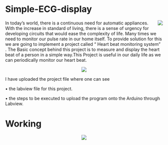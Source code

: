 # Simple-ECG-display
<img align="right"  src="https://user-images.githubusercontent.com/81762286/113425066-d6ca1700-93ee-11eb-8e9f-ea2269f0305e.gif">
In today’s world, there is a continuous need for automatic appliances. With the increase in standard of living, there is a sense of urgency for developing circuits that would ease the complexity of life. Many times we need to monitor our pulse rate in our home itself.  To provide solution for this we are going to implement a project called “ Heart beat monitoring system” . The Basic concept behind this project is to measure and display the heart beat of a person in a simple way.This Project is useful in our daily life as we can periodically monitor our heart beat.
<p align="center">
  <img  src="https://user-images.githubusercontent.com/81762286/113402430-9ce31b80-93c2-11eb-8eb0-235576339257.JPG">
</p>


I have uploaded the project file where one can see

•	the labview file for this project.

•	the steps to be executed to upload the program onto the Arduino through Labview.
# Working
<p align="center">
  <img  src="https://user-images.githubusercontent.com/81762286/113396757-ad42c880-93b9-11eb-9e2a-2e359ad43f45.gif">
</p>
